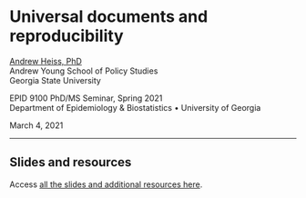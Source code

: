 
# Universal documents and reproducibility

[Andrew Heiss, PhD](https://www.andrewheiss.com)  
Andrew Young School of Policy Studies  
Georgia State University

EPID 9100 PhD/MS Seminar, Spring 2021  
Department of Epidemiology & Biostatistics • University of Georgia

March 4, 2021

------------------------------------------------------------------------

## Slides and resources

Access [all the slides and additional resources
here](https://talks.andrewheiss.com/2021-03-04_uga-markdown/).
